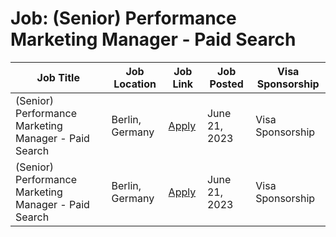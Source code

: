 # Job: (Senior) Performance Marketing Manager - Paid Search

| Job Title | Job Location | Job Link | Job Posted | Visa Sponsorship |
| --- | --- | --- | --- | --- |
| (Senior) Performance Marketing Manager - Paid Search | Berlin, Germany | [Apply](https://jobs.idealo.com/l/en/o/senior-performance-marketing-manager-paid-search-mwx) | June 21, 2023 | Visa Sponsorship |
| (Senior) Performance Marketing Manager - Paid Search | Berlin, Germany | [Apply](https://jobs.idealo.com/l/en/o/senior-performance-marketing-manager-paid-search-mwx) | June 21, 2023 | Visa Sponsorship |
